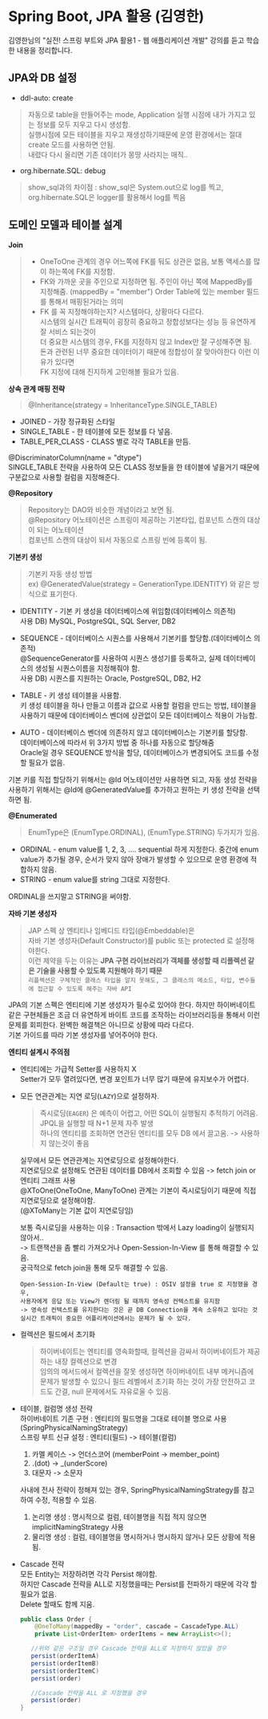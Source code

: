 # Spring Boot, JPA 활용 (김영한)

김영한님의 "실전! 스프링 부트와 JPA 활용1 - 웹 애플리케이션 개발" 강의를 듣고 학습한 내용을 정리합니다.  



## JPA와 DB 설정
   - ddl-auto: create  
    
> 자동으로 table을 만들어주는 mode, Application 실행 시점에 내가 가지고 있는 정보를 모두 지우고 다시 생성함.  
실행시점에 모든 테이블을 지우고 재생성하기때문에 운영 환경에서는 절대 create 모드를 사용하면 안됨.  
내렸다 다시 올리면 기존 데이터가 몽땅 사라지는 매직..

 -   org.hibernate.SQL: debug
    
   > show_sql과의 차이점 : show_sql은 System.out으로 log를 찍고, org.hibernate.SQL은 logger를 활용해서 log를 찍음

## 도메인 모델과 테이블 설계

**Join**
> - OneToOne 관계의 경우 어느쪽에 FK를 둬도 상관은 없음, 보통 액세스를 많이 하는쪽에 FK를 지정함.
> - FK와 가까운 곳을 주인으로 지정하면 됨. 
> 주인이 아닌 쪽에 MappedBy를 지정해줌. (mappedBy = "member") Order Table에 있는 member 필드를 통해서 매핑된거라는 의미
> - FK 를 꼭 지정해야하는지? 시스템마다, 상황마다 다르다.  
	시스템의 실시간 트래픽이 굉장히 중요하고 정합성보다는 성능 등 유연하게 잘 서비스 되는것이  
더 중요한 시스템의 경우, FK를 지정하지 않고 Index만 잘 구성해주면 됨.  
>돈과 관련된 너무 중요한 데이터이기 때문에 정합성이 잘 맞아야한다 이런 이유가 있다면  
FK 지정에 대해 진지하게 고민해볼 필요가 있음.

**상속 관계 매핑 전략**
> @Inheritance(strategy = InheritanceType.SINGLE_TABLE)  
- JOINED - 가장 정규화된 스타일  
- SINGLE_TABLE - 한 테이블에 모든 정보를 다 넣음.  
- TABLE_PER_CLASS - CLASS 별로 각각 TABLE을 만듬.  

@DiscriminatorColumn(name = "dtype")  
SINGLE_TABLE 전략을 사용하여 모든 CLASS 정보들을 한 테이블에 넣을거기 때문에 구분값으로 사용할 컬럼을 지정해준다.

**@Repository**
> Repository는 DAO와 비슷한 개념이라고 보면 됨.  
@Repository 어노테이션은 스프링이 제공하는 기본타입, 컴포넌트 스캔의 대상이 되는 어노테이션  
컴포넌트 스캔의 대상이 되서 자동으로 스프링 빈에 등록이 됨.

**기본키 생성**
> 기본키 자동 생성 방법  
ex) @GeneratedValue(strategy = GenerationType.IDENTITY) 와 같은 방식으로 표기한다.  

- IDENTITY - 기본 키 생성을 데이터베이스에 위임함(데이터베이스 의존적)  
  사용 DB) MySQL, PostgreSQL, SQL Server, DB2  
  
- SEQUENCE - 데이터베이스 시퀀스를 사용해서 기본키를 할당함.(데이터베이스 의존적)  
 @SequenceGenerator를 사용하여 시퀀스 생성기를 등록하고, 실제 데이터베이스의 생성될 시퀀스이름을 지정해줘야 함.  
  사용 DB) 시퀀스를 지원하는 Oracle, PostgreSQL, DB2, H2  
- TABLE - 키 생성 테이블을 사용함.  
  키 생성 테이블을 하나 만들고 이름과 값으로 사용할 컬럼을 만드는 방법, 테이블을 사용하기 때문에 데이터베이스 벤더에 상관없이 모든 데이터베이스 적용이 가능함.  
- AUTO - 데이터베이스 벤더에 의존하지 않고 데이터베이스는 기본키를 할당함.  
  데이터베이스에 따라서 위 3가지 방법 중 하나를 자동으로 할당해줌  
 Oracle일 경우 SEQUENCE 방식을 할당, 데이터베이스가 변경되어도 코드를 수정할 필요가 없음.  

기본 키를 직접 할당하기 위해서는 @Id 어노테이션만 사용하면 되고, 자동 생성 전략을 사용하기 위해서는 @Id에 @GeneratedValue를 추가하고 원하는 키 생성 전략을 선택하면 됨.

**@Enumerated**
> EnumType은 (EnumType.ORDINAL), (EnumType.STRING) 두가지가 있음.
- ORDINAL - enum value를 1, 2, 3, .... sequential 하게 지정한다. 중간에 enum value가 추가될 경우, 순서가 맞지 않아 장애가 발생할 수 있으므로 운영 환경에 적합하지 않음.
- STRING - enum value를 string 그대로 지정한다.

ORDINAL을 쓰지말고 STRING을 써야함.

**자바 기본 생성자**
> JAP 스펙 상 엔티티나 임베디드 타입(@Embeddable)은  
자바 기본 생성자(Default Constructor)를 public 또는 protected 로 설정해야한다.  
이런 제약을 두는 이유는 **JPA 구현 라이브러리가 객체를 생성할 때 리플렉션 같은 기술을 사용할 수 있도록 지원해야 하기 때문**   
`리플렉션은 구체적인 클래스 타입을 알지 못해도, 그 클래스의 메소드, 타입, 변수들에 접근할 수 있도록 해주는 자바 API `  


JPA의 기본 스펙은 엔티티에 기본 생성자가 필수로 있어야 한다. 하지만 하이버네이트 같은 구현체들은 조금 더 유연하게 바이트 코드를  조작하는 라이브러리등을 통해서 이런 문제를 회피한다. 완벽한 해결책은 아니므로 상황에 따라 다르다.  
기본 가이드를 따라 기본 생성자를 넣어주어야 한다.  

**엔티티 설계시 주의점**

- 엔티티에는 가급적 Setter를 사용하지 X  
   Setter가 모두 열려있다면, 변경 포인트가 너무 많기 때문에 유지보수가 어렵다.
 - 모든 연관관계는 지연 로딩(`LAZY`)으로 설정하자.
    >즉시로딩(`EAGER`) 은 예측이 어렵고, 어떤 SQL이 실행될지 추적하기 어려움.   
        JPQL을 실행할 때 N+1 문제 자주 발생  
        하나의 엔티티를 조회하면 연관된 엔티티를 모두 DB 에서 끌고옴. -> 사용하지 않는것이 좋음  
    
    실무에서 모든 연관관계는 지연로딩으로 설정해야한다.  
    지연로딩으로 설정해도 연관된 데이터를 DB에서 조회할 수 있음 -> fetch join or 엔티티 그래프 사용  
    @XToOne(OneToOne, ManyToOne) 관계는 기본이 즉시로딩이기 때문에 직접 지연로딩으로 설정해야함.  
    (@XToMany는 기본 값이 지연로딩임)  

   보통 즉시로딩을 사용하는 이유 : Transaction 밖에서 Lazy loading이 실행되지 않아서..  
   -> 트랜잭션을 좀 빨리 가져오거나 Open-Session-In-View 를 통해 해결할 수 있음.  
   궁극적으로 fetch join을 통해 모두 해결할 수 있음.  
   ```
   Open-Session-In-View (Default는 true) : OSIV 설정을 true 로 지정했을 경우,  
   사용자에게 응답 또는 View가 렌더링 될 때까지 영속성 컨텍스트를 유지함  
   -> 영속성 컨텍스트를 유지한다는 것은 곧 DB Connection을 계속 소유하고 있다는 것  
   실시간 트래픽이 중요한 어플리케이션에서는 문제가 될 수 있다. 

- 컬렉션은 필드에서 초기화  
   > 하이버네이트는 엔티티를 영속화할때, 컬렉션을 감싸서 하이버네이트가 제공하는 내장 컬렉션으로 변경  
   임의의 메서드에서 컬렉션을 잘못 생성하면 하이버네이트 내부 메커니즘에 문제가 발생할 수 있으니 필드 레벨에서 초기화 하는 것이 가장 안전하고 코드도 간결, null 문제에서도 자유로울 수 있음.

- 테이블, 컬럼명 생성 전략  
  하이버네이트 기존 구현 : 엔티티의 필드명을 그대로 테이블 명으로 사용  
  (SpringPhysicalNamingStrategy)  
  스프링 부트 신규 설정 : 엔티티(필드) -> 테이블(컬럼)  
   1. 카멜 케이스 -> 언더스코어 (memberPoint -> member_point)  
   2. .(dot) -> _(underScore)  
   3. 대문자 -> 소문자  
  
    사내에 전사 전략이 정해져 있는 경우, SpringPhysicalNamingStrategy를 참고하여 수정, 적용할 수 있음.  
    1. 논리명 생성 : 명시적으로 컬럼, 테이블명을 직접 적지 않으면 implicitNamingStrategy 사용  
    2. 물리명 생성 : 컬럼, 테이블명을 명시하거나 명시하지 않거나 모든 상황에  적용됨.   

- Cascade 전략  
  모든 Entity는 저장하려면 각각 Persist 해야함.  
  하지만 Cascade 전략을 ALL로 지정했을때는 Persist를 전파하기 때문에 각각 할 필요가 없음.  
  Delete 할때도 함께 지움.  
  ```java
  public class Order {
	  @OneToMany(mappedBy = "order", cascade = CascadeType.ALL)
	  private List<OrderItem> orderItems = new ArrayList<>();

     //위와 같은 구조일 경우 Cascade 전략을 ALL로 지정하지 않았을 경우
     persist(orderItemA)
     persist(orderItemB)
     persist(orderItemC)
     persist(order)

     //Cascade 전략을 ALL 로 지정했을 경우
     persist(order)
  }